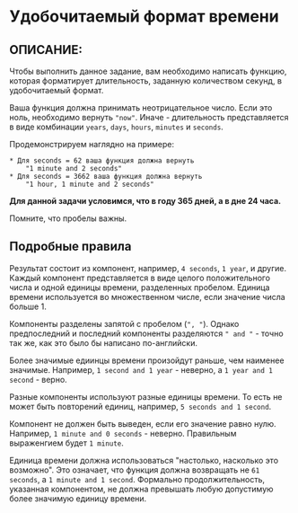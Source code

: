 # Удобочитаемый формат времени

## ОПИСАНИЕ:
Чтобы выполнить данное задание, вам необходимо написать функцию, которая форматирует длительность, заданную количеством секунд, в удобочитаемый 
формат.  

Ваша функция должна принимать неотрицательное число. Если это ноль, необходимо вернуть `"now"`. Иначе - длительность представляется в виде 
комбинации `years`, `days`, `hours`, `minutes` и `seconds`.  

Продемонстрируем наглядно на примере:
```
* Для seconds = 62 ваша функция должна вернуть
    "1 minute and 2 seconds"
* Для seconds = 3662 ваша функция должна вернуть
    "1 hour, 1 minute and 2 seconds"
```

**Для данной задачи условимся, что в году 365 дней, а в дне 24 часа.**  

Помните, что пробелы важны.

## Подробные правила
Результат состоит из компонент, например, `4 seconds`, `1 year`, и другие. Каждый компонент представляется в виде целого положительного числа и 
одной единицы времени, разделенных пробелом. Единица времени используется во множественном числе, если значение числа больше 1.  

Компоненты разделены запятой с пробелом (`", "`). Однако предпоследний и последний компоненты разделяются `" and "` - точно так же, как это было 
бы написано по-английски.  

Более значимые едиинцы времени произойдут раньше, чем наименее значимые. Например, `1 second and 1 year` - неверно, а `1 year and 1 second` - 
верно.  

Разные компоненты используют разные единицы времени. То есть не может быть повторений единиц, например, `5 seconds and 1 second`.  

Компонент не должен быть выведен, если его значение равно нулю. Например, `1 minute and 0 seconds` - неверно. Правильным выраженгием будет 
`1 minute`.  

Единица времени должна использоваться "настолько, насколько это возможно". Это означает, что функция должна возвращать не `61 seconds`, а 
`1 minute and 1 second`. Формально продолжительность, указанная компонентом, не должна превышать любую допустимую более значимую единицу времени.
